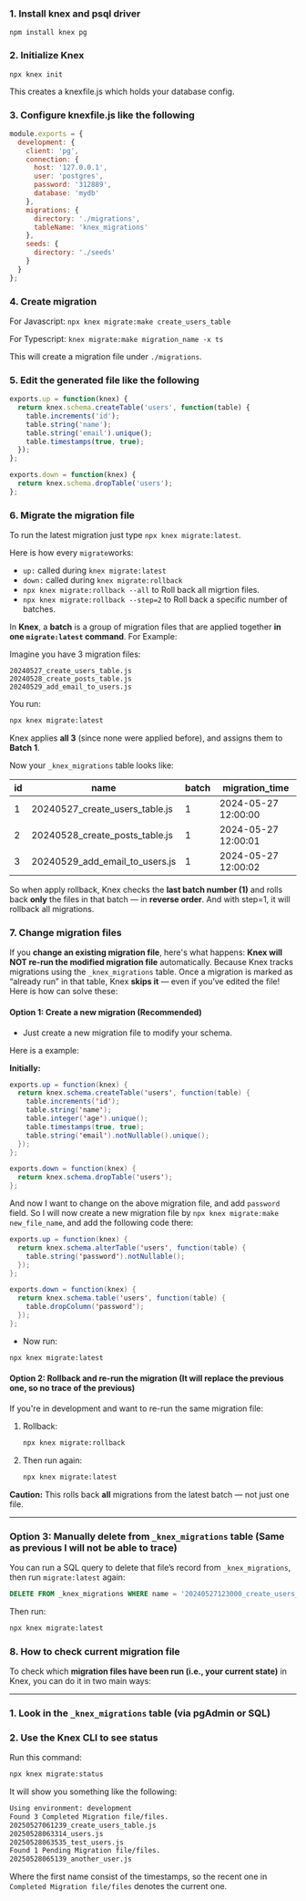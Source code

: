 ### 1. Install knex and psql driver
`npm install knex pg`

### 2. Initialize Knex
`npx knex init`

This creates a knexfile.js which holds your database config.

### 3. Configure knexfile.js like the following
```js
module.exports = {
  development: {
    client: 'pg',
    connection: {
      host: '127.0.0.1',
      user: 'postgres',
      password: '312889',
      database: 'mydb'
    },
    migrations: {
      directory: './migrations',
      tableName: 'knex_migrations'
    },
    seeds: {
      directory: './seeds'
    }
  }
};
```
### 4. Create migration
For Javascript: `npx knex migrate:make create_users_table`

For Typescript: `knex migrate:make migration_name -x ts`

This will create a migration file under `./migrations`.

### 5. Edit the generated file like the following
```js
exports.up = function(knex) {
  return knex.schema.createTable('users', function(table) {
    table.increments('id');
    table.string('name');
    table.string('email').unique();
    table.timestamps(true, true);
  });
};

exports.down = function(knex) {
  return knex.schema.dropTable('users');
};
```

### 6. Migrate the migration file

To run the latest migration just type `npx knex migrate:latest`.

Here is how every `migrate`works:
- `up:` called during `knex migrate:latest` 
- `down:` called during `knex migrate:rollback`
- `npx knex migrate:rollback --all` to Roll back all migrtion files.
- `npx knex migrate:rollback --step=2` to Roll back a specific number of batches.

In **Knex**, a **batch** is a group of migration files that are applied together **in one `migrate:latest` command**. For Example:

Imagine you have 3 migration files:

```
20240527_create_users_table.js
20240528_create_posts_table.js
20240529_add_email_to_users.js
```

You run:

```bash
npx knex migrate:latest
```

Knex applies **all 3** (since none were applied before), and assigns them to **Batch 1**.

Now your `_knex_migrations` table looks like:

| id | name                               | batch | migration\_time     |
| -- | ---------------------------------- | ----- | ------------------- |
| 1  | 20240527\_create\_users\_table.js  | 1     | 2024-05-27 12:00:00 |
| 2  | 20240528\_create\_posts\_table.js  | 1     | 2024-05-27 12:00:01 |
| 3  | 20240529\_add\_email\_to\_users.js | 1     | 2024-05-27 12:00:02 |


So when apply rollback, Knex checks the **last batch number (1)** and rolls back **only** the files in that batch — in **reverse order**. And with step=1, it will rollback all migrations.

### 7. Change migration files

If you **change an existing migration file**, here's what happens: **Knex will NOT re-run the modified migration file** automatically. Because Knex tracks migrations using the `_knex_migrations` table. Once a migration is marked as “already run” in that table, Knex **skips it** — even if you’ve edited the file! Here is how can solve these:


#### Option 1: **Create a new migration** (Recommended)

* Just create a new migration file to modify your schema.

Here is a example:

**Initially:**
```java
exports.up = function(knex) {
  return knex.schema.createTable('users', function(table) {
    table.increments('id');
    table.string('name');
    table.integer('age').unique();
    table.timestamps(true, true);
    table.string('email').notNullable().unique();
  });
};

exports.down = function(knex) {
  return knex.schema.dropTable('users');
};
```
And now I want to change on the above migration file, and add `password` field. So I will now create a new migration file by `npx knex migrate:make new_file_name`, and add the following code there: 

```java
exports.up = function(knex) {
  return knex.schema.alterTable('users', function(table) {
    table.string('password').notNullable();
  });
};

exports.down = function(knex) {
  return knex.schema.table('users', function(table) {
    table.dropColumn('password');
  });
};
```

* Now run:

```bash
npx knex migrate:latest
```

#### Option 2: **Rollback and re-run the migration** (It will replace the previous one, so no trace of the previous)

If you're in development and want to re-run the same migration file:

1. Rollback:

   ```bash
   npx knex migrate:rollback
   ```

2. Then run again:

   ```bash
   npx knex migrate:latest
   ```

**Caution:** This rolls back **all** migrations from the latest batch — not just one file.

---

### Option 3: **Manually delete from `_knex_migrations` table**  (Same as previous I will not be able to trace)

You can run a SQL query to delete that file’s record from `_knex_migrations`, then run `migrate:latest` again:

```sql
DELETE FROM _knex_migrations WHERE name = '20240527123000_create_users_table.js';
```

Then run:

```bash
npx knex migrate:latest
```

### 8. How to check current migration file

To check which **migration files have been run (i.e., your current state)** in Knex, you can do it in two main ways:

---

### 1. **Look in the `_knex_migrations` table (via pgAdmin or SQL)**
### 2. **Use the Knex CLI to see status**

Run this command:

```bash
npx knex migrate:status
```

It will show you something like the following: 
```bash
Using environment: development
Found 3 Completed Migration file/files.
20250527061239_create_users_table.js
20250528063314_users.js
20250528063535_test_users.js
Found 1 Pending Migration file/files.
20250528065139_another_user.js
```

Where the first name consist of the timestamps, so the recent one in `Completed Migration file/files` denotes the current one.


